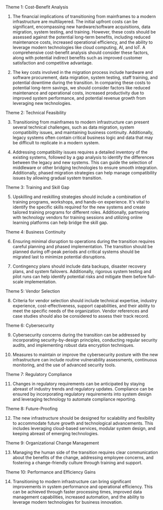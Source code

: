 Theme 1: Cost-Benefit Analysis

1. The financial implications of transitioning from mainframes to a modern infrastructure are multilayered. The initial upfront costs can be significant, encompassing new hardware/software acquisitions, data migration, system testing, and training. However, these costs should be assessed against the potential long-term benefits, including reduced maintenance costs, increased operational efficiency, and the ability to leverage modern technologies like cloud computing, AI, and IoT. A comprehensive cost-benefit analysis should consider these factors, along with potential indirect benefits such as improved customer satisfaction and competitive advantage.

2. The key costs involved in the migration process include hardware and software procurement, data migration, system testing, staff training, and potential downtime during the transition. In comparing these costs to potential long-term savings, we should consider factors like reduced maintenance and operational costs, increased productivity due to improved system performance, and potential revenue growth from leveraging new technologies.

Theme 2: Technical Feasibility

3. Transitioning from mainframes to modern infrastructure can present several technical challenges, such as data migration, system compatibility issues, and maintaining business continuity. Additionally, legacy systems often contain critical business logic and data that may be difficult to replicate in a modern system.

4. Addressing compatibility issues requires a detailed inventory of the existing systems, followed by a gap analysis to identify the differences between the legacy and new systems. This can guide the selection of middleware or other bridging technologies to ensure smooth integration. Additionally, phased migration strategies can help manage compatibility issues by allowing gradual system transition.

Theme 3: Training and Skill Gap

5. Upskilling and reskilling strategies should include a combination of training programs, workshops, and hands-on experience. It's vital to identify the specific skills required for the new systems and create tailored training programs for different roles. Additionally, partnering with technology vendors for training sessions and utilizing online learning platforms can help bridge the skill gap.

Theme 4: Business Continuity

6. Ensuring minimal disruption to operations during the transition requires careful planning and phased implementation. The transition should be planned during off-peak periods and critical systems should be migrated last to minimize potential disruptions. 

7. Contingency plans should include data backups, disaster recovery plans, and system failovers. Additionally, rigorous system testing and pilot runs can help identify potential risks and mitigate them before full-scale implementation.

Theme 5: Vendor Selection

8. Criteria for vendor selection should include technical expertise, industry experience, cost-effectiveness, support capabilities, and their ability to meet the specific needs of the organization. Vendor references and case studies should also be considered to assess their track record.

Theme 6: Cybersecurity

9. Cybersecurity concerns during the transition can be addressed by incorporating security-by-design principles, conducting regular security audits, and implementing robust data encryption techniques. 

10. Measures to maintain or improve the cybersecurity posture with the new infrastructure can include routine vulnerability assessments, continuous monitoring, and the use of advanced security tools.

Theme 7: Regulatory Compliance

11. Changes in regulatory requirements can be anticipated by staying abreast of industry trends and regulatory updates. Compliance can be ensured by incorporating regulatory requirements into system design and leveraging technology to automate compliance reporting.

Theme 8: Future-Proofing

12. The new infrastructure should be designed for scalability and flexibility to accommodate future growth and technological advancements. This includes leveraging cloud-based services, modular system design, and keeping abreast of emerging technologies.

Theme 9: Organizational Change Management

13. Managing the human side of the transition requires clear communication about the benefits of the change, addressing employee concerns, and fostering a change-friendly culture through training and support.

Theme 10: Performance and Efficiency Gains

14. Transitioning to modern infrastructure can bring significant improvements in system performance and operational efficiency. This can be achieved through faster processing times, improved data management capabilities, increased automation, and the ability to leverage modern technologies for business innovation.